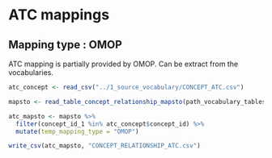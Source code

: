 ATC mappings
================

## Mapping type : OMOP

ATC mapping is partially provided by OMOP. Can be extract from the
vocabularies.

``` r
atc_concept <- read_csv("../1_source_vocabulary/CONCEPT_ATC.csv")

mapsto <- read_table_concept_relationship_mapsto(path_vocabulary_tables)

atc_mapsto <- mapsto %>% 
  filter(concept_id_1 %in% atc_concept$concept_id) %>% 
  mutate(temp_mapping_type = "OMOP")
```

``` r
write_csv(atc_mapsto, "CONCEPT_RELATIONSHIP_ATC.csv")
```
